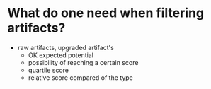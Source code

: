 # What do one need when filtering artifacts?

- raw artifacts, upgraded artifact's
  - OK expected potential
  - possibility of reaching a certain score
  - quartile score
  - relative score compared of the type